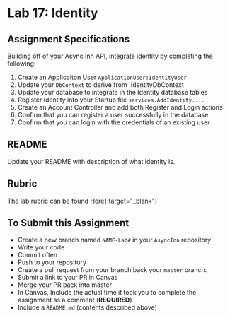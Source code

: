 # Lab 17: Identity

## Assignment Specifications

Building off of your Async Inn API, integrate identity by completing the following:

1. Create an Applicaiton User `ApplicationUser:IdentityUser`
2. Update your `DbContext` to derive from `IdentityDbContext<ApplicationUser>
3. Update your database to integrate in the Identity database tables
4. Register Identity into your Startup file `services.AddIdentity....` 
5. Create an Account Controller and add both Register and Login actions
6. Confirm that you can register a user successfully in the database 
7. Confirm that you can login with the credentials of an existing user


## README

Update your README with description of what identity is.


## Rubric

The lab rubric can be found [Here](../../Resources/rubric){:target="_blank"} 

## To Submit this Assignment

- Create a new branch named `NAME-Lab#` in your `AsyncInn` repository
- Write your code
- Commit often
- Push to your repository
- Create a pull request from your branch back your `master` branch.
- Submit a link to your PR in Canvas
- Merge your PR back into master
- In Canvas, Include the actual time it took you to complete the assignment as a comment (**REQUIRED**)
- Include a `README.md` (contents described above)